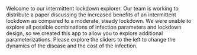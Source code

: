 Welcome to our intermittent lockdown explorer. Our team is working to distribute a paper discussing the increased benefits of an intermittent lockdown as compared to a moderate, steady lockdown. We were unable to explore all possible combinations of infection parameters and lockdown design, so we created this app to allow you to explore additional parameterizations. Please explore the sliders to the left to change the dynamics of the disease and the cost of the infection.